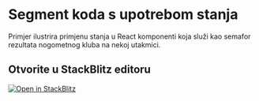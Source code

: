 # Segment koda s upotrebom stanja

Primjer ilustrira primjenu stanja u React komponenti koja služi kao semafor rezultata nogometnog kluba na nekoj utakmici.

## Otvorite u StackBlitz editoru

[![Open in StackBlitz](https://developer.stackblitz.com/img/open_in_stackblitz.svg)](https://stackblitz.com/github/split-edu/snip-use-state)

